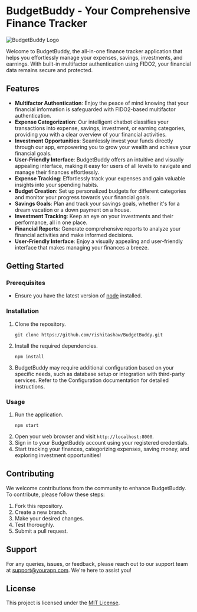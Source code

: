 # BudgetBuddy - Your Comprehensive Finance Tracker

![BudgetBuddy Logo](https://github.com/rishitashaw/BudgetBuddy/assets/75828535/c447d8d5-95c9-47ad-822e-9cc40d87bf31)

Welcome to BudgetBuddy, the all-in-one finance tracker application that helps you effortlessly manage your expenses, savings, investments, and earnings. With built-in multifactor authentication using FIDO2, your financial data remains secure and protected.

## Features

- **Multifactor Authentication**: Enjoy the peace of mind knowing that your financial information is safeguarded with FIDO2-based multifactor authentication.
- **Expense Categorization**: Our intelligent chatbot classifies your transactions into expense, savings, investment, or earning categories, providing you with a clear overview of your financial activities.
- **Investment Opportunities**: Seamlessly invest your funds directly through our app, empowering you to grow your wealth and achieve your financial goals.
- **User-Friendly Interface**: BudgetBuddy offers an intuitive and visually appealing interface, making it easy for users of all levels to navigate and manage their finances effortlessly.
- **Expense Tracking**: Effortlessly track your expenses and gain valuable insights into your spending habits.
- **Budget Creation**: Set up personalized budgets for different categories and monitor your progress towards your financial goals.
- **Savings Goals**: Plan and track your savings goals, whether it's for a dream vacation or a down payment on a house.
- **Investment Tracking**: Keep an eye on your investments and their performance, all in one place.
- **Financial Reports**: Generate comprehensive reports to analyze your financial activities and make informed decisions.
- **User-Friendly Interface**: Enjoy a visually appealing and user-friendly interface that makes managing your finances a breeze.

## Getting Started

### Prerequisites

- Ensure you have the latest version of [node](https://nodejs.org) installed.

### Installation

1. Clone the repository.

   ```shell
   git clone https://github.com/rishitashaw/BudgetBuddy.git
   ```

2. Install the required dependencies.

   ```shell
   npm install
   ```

3. BudgetBuddy may require additional configuration based on your specific needs, such as database setup or integration with third-party services. Refer to the Configuration documentation for detailed instructions.

### Usage

1. Run the application.
   ```shell
   npm start
   ```
2. Open your web browser and visit `http://localhost:8000`.
3. Sign in to your BudgetBuddy account using your registered credentials.
4. Start tracking your finances, categorizing expenses, saving money, and exploring investment opportunities!

## Contributing

We welcome contributions from the community to enhance BudgetBuddy. To contribute, please follow these steps:

1. Fork this repository.
2. Create a new branch.
3. Make your desired changes.
4. Test thoroughly.
5. Submit a pull request.

## Support

For any queries, issues, or feedback, please reach out to our support team at [support@yourapp.com](mailto:support@yourapp.com). We're here to assist you!

## License

This project is licensed under the [MIT License](LICENSE).
